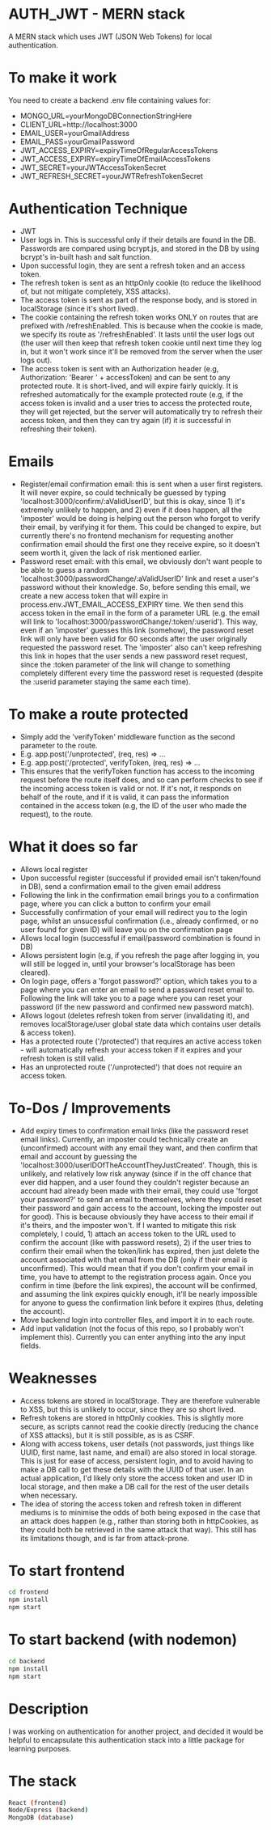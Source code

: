 # AUTH_JWT - MERN stack
A MERN stack which uses JWT (JSON Web Tokens) for local authentication.

# To make it work
You need to create a backend .env file containing values for:
* MONGO_URL=yourMongoDBConnectionStringHere
* CLIENT_URL=http://localhost:3000
* EMAIL_USER=yourGmailAddress
* EMAIL_PASS=yourGmailPassword
* JWT_ACCESS_EXPIRY=expiryTimeOfRegularAccessTokens
* JWT_ACCESS_EXPIRY=expiryTimeOfEmailAccessTokens
* JWT_SECRET=yourJWTAccessTokenSecret
* JWT_REFRESH_SECRET=yourJWTRefreshTokenSecret

# Authentication Technique
* JWT
* User logs in. This is successful only if their details are found in the DB. Passwords are compared using bcrypt.js, and stored in the DB by using bcrypt's in-built hash and salt function.
* Upon successful login, they are sent a refresh token and an access token. 
* The refresh token is sent as an httpOnly cookie (to reduce the likelihood of, but not mitigate completely, XSS attacks).
* The access token is sent as part of the response body, and is stored in localStorage (since it's short lived).
* The cookie containing the refresh token works ONLY on routes that are prefixed with /refreshEnabled. This is because when the cookie is made, we specify its route as '/refreshEnabled'. It lasts until the user logs out (the user will then keep that refresh token cookie until next time they log in, but it won't work since it'll be removed from the server when the user logs out).
* The access token is sent with an Authorization header (e.g, Authorization: 'Bearer ' + accessToken) and can be sent to any protected route. It is short-lived, and will expire fairly quickly. It is refreshed automatically for the example protected route (e.g, if the access token is invalid and a user tries to access the protected route, they will get rejected, but the server will automatically try to refresh their access token, and then they can try again (if) it is successful in refreshing their token).

# Emails
* Register/email confirmation email: this is sent when a user first registers. It will never expire, so could technically be guessed by typing 'localhost:3000/confirm/:aValidUserID', but this is okay, since 1) it's extremely unlikely to happen, and 2) even if it does happen, all the 'imposter' would be doing is helping out the person who forgot to verify their email, by verifying it for them. This could be changed to expire, but currently there's no frontend mechanism for requesting another confirmation email should the first one they receive expire, so it doesn't seem worth it, given the lack of risk mentioned earlier.
* Password reset email: with this email, we obviously don't want people to be able to guess a random 'localhost:3000/passwordChange/:aValidUserID' link and reset a user's password without their knowledge. So, before sending this email, we create a new access token that will expire in process.env.JWT_EMAIL_ACCESS_EXPIRY time. We then send this access token in the email in the form of a parameter URL (e.g. the email will link to 'localhost:3000/passwordChange/:token/:userid'). This way, even if an 'imposter' guesses this link (somehow), the password reset link will only have been valid for 60 seconds after the user originally requested the password reset. The 'imposter' also can't keep refreshing this link in hopes that the user sends a new password reset request, since the :token parameter of the link will change to something completely different every time the password reset is requested (despite the :userid parameter staying the same each time).

# To make a route protected
* Simply add the 'verifyToken' middleware function as the second parameter to the route.
* E.g. app.post('/unprotected', (req, res) => ...
* E.g. app.post('/protected', verifyToken, (req, res) => ...
* This ensures that the verifyToken function has access to the incoming request before the route itself does, and so can perform checks to see if the incoming access token is valid or not. If it's not, it responds on behalf of the route, and if it is valid, it can pass the information contained in the access token (e.g, the ID of the user who made the request), to the route.

# What it does so far
* Allows local register
* Upon successful register (successful if provided email isn't taken/found in DB), send a confirmation email to the given email address
* Following the link in the confirmation email brings you to a confirmation page, where you can click a button to confirm your email
* Successfully confirmation of your email will redirect you to the login page, whilst an unsucessful confirmation (i.e., already confirmed, or no user found for given ID) will leave you on the confirmation page
* Allows local login (successful if email/password combination is found in DB)
* Allows persistent login (e.g, if you refresh the page after logging in, you will still be logged in, until your browser's localStorage has been cleared).
* On login page, offers a 'forgot password?' option, which takes you to a page where you can enter an email to send a password reset email to. Following the link will take you to a page where you can reset your password (if the new password and confirmed new password match).
* Allows logout (deletes refresh token from server (invalidating it), and removes localStorage/user global state data which contains user details & access token).
* Has a protected route ('/protected') that requires an active access token - will automatically refresh your access token if it expires and your refresh token is still valid.
* Has an unprotected route ('/unprotected') that does not require an access token.

# To-Dos / Improvements
- Add expiry times to confirmation email links (like the password reset email links). Currently, an imposter could technically create an (unconfirmed) account with any email they want, and then confirm that email and account by guessing the 'localhost:3000/userIDOfTheAccountTheyJustCreated'. Though, this is unlikely, and relatively low risk anyway (since if in the off chance that ever did happen, and a user found they couldn't register because an account had already been made with their email, they could use 'forgot your password?' to send an email to themselves, where they could reset their password and gain access to the account, locking the imposter out for good). This is because obviously they have access to their email if it's theirs, and the imposter won't. If I wanted to mitigate this risk completely, I could, 1) attach an access token to the URL used to confirm the account (like with password resets), 2) if the user tries to confirm their email when the token/link has expired, then just delete the account associated with that email from the DB (only if their email is unconfirmed). This would mean that if you don't confirm your email in time, you have to attempt to the registration process again. Once you confirm in time (before the link expires), the account will be confirmed, and assuming the link expires quickly enough, it'll be nearly impossible for anyone to guess the confirmation link before it expires (thus, deleting the account).
- Move backend login into controller files, and import it in to each route.
- Add input validation (not the focus of this repo, so I probably won't implement this). Currently you can enter anything into the any input fields.

# Weaknesses
* Access tokens are stored in localStorage. They are therefore vulnerable to XSS, but this is unlikely to occur, since they are so short lived.
* Refresh tokens are stored in httpOnly cookies. This is slightly more secure, as scripts cannot read the cookie directly (reducing the chance of XSS attacks), but it is still possible, as is as CSRF.
* Along with access tokens, user details (not passwords, just things like UUID, first name, last name, and email) are also stored in local storage. This is just for ease of access, persistent login, and to avoid having to make a DB call to get these details with the UUID of that user. In an actual application, I'd likely only store the access token and user ID in local storage, and then make a DB call for the rest of the user details when necessary.
* The idea of storing the access token and refresh token in different mediums is to minimise the odds of both being exposed in the case that an attack does happen (e.g., rather than storing both in httpCookies, as they could both be retrieved in the same attack that way). This still has its limitations though, and is far from attack-prone.

# To start frontend
```bash
cd frontend
npm install
npm start
```

# To start backend (with nodemon)
```bash
cd backend
npm install
npm start
```

# Description

I was working on authentication for another project, and decided it would be helpful to encapsulate this authentication stack into a little package for learning purposes.


# The stack
```bash
React (frontend)
Node/Express (backend)
MongoDB (database)
```
